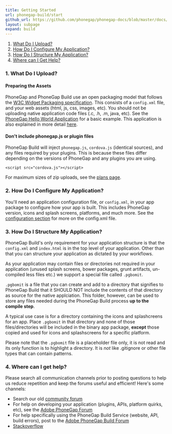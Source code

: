 ```yaml
---
title: Getting Started
url: phonegap-build/start
github_url: https://github.com/phonegap/phonegap-docs/blob/master/docs/4-phonegap-build/1-getting-started.html.md
layout: subpage
expand: build
---
```


1. [What Do I Upload?](#what_do_i_upload)
2. [How Do I Configure My Application?](#configure_application)
3. [How Do I Structure My Application?](#structure_application)
4. [Where can I Get Help?](#help)

<a class="anchor" id="what_do_i_upload"></a>
### 1. What Do I Upload?

#### Preparing the Assets

PhoneGap and PhoneGap Build use an open packaging model that follows the [W3C Widget Packaging specification](http://www.w3.org/TR/widgets/). This consists of a `config.xml` file, and your web assets (html, js, css, images, etc). You should not be uploading native application code files (.c, .h, .m, java, etc). See the [PhoneGap Hello World Application](https://github.com/phonegap/phonegap-template-hello-world) for a basic example. This application is also explained in more detail [here](/develop/hello-world-explained).

#### Don't include phonegap.js or plugin files

PhoneGap Build will inject `phonegap.js`, `cordova.js` (identical sources), and any files required by your plugins. This is because these files differ depending on the versions of PhoneGap and any plugins you are using.

    <script src="cordova.js"></script>

For maximum sizes of zip uploads, see the <a href="https://build.phonegap.com/plans">plans page</a>.

<a class="anchor" id="configure_application"></a>
### 2. How Do I Configure My Application?

You'll need an application configuration file, or `config.xml`, in your app package to configure how your app is built. This includes PhoneGap version, icons and splash screens, platforms, and much more. See the [configuration section](../configuring/) for more on the config.xml file.

<a class="anchor" id="structure_application"></a>
### 3. How Do I Structure My Application?

PhoneGap Build's only requirement for your application structure is that the `config.xml` and `index.html` is in the top level of your application.  Other than that
you can structure your application as dictated by your workflows.

As your application may contain files or directories not required in your application (unused splash screens, bower packages, grunt artifacts, un-compiled less files etc.) we support a
special file called `.pgbomit`.

`.pgbomit` is a file that you can create and add to a directory that signifies to PhoneGap Build that it SHOULD NOT
include the contents of that directory as source for the native applciation. This folder, however, can be
used to store any files needed during the PhoneGap Build process **up to the compile step**.

A typical use case is for a directory containing the icons and splashcreens for an app. Place `.pgbomit` in that directory and none of those files/directories will be included in the binary app package, **except** those copied and used for icons and splashscreens for a specific platform.

Please note that the `.pgbomit` file is a placeholder file only, it is not read and its only function is to highlight a directory.  It is *not* like .gitignore or other file types that can contain patterns.

<a class="anchor" id="help"></a>
### 4. Where can I get help?

Please search all communication channels prior to posting questions to help us reduce repetition and keep the forums useful and efficient! Here's some channels:

- Search our old [community forum](https://community.phonegap.com)
- For help on developing your application (plugins, APIs, platform quirks, etc), see the [Adobe PhoneGap Forum](https://forums.adobe.com/community/phonegap/)
- For help specifically using the PhoneGap Build Service (website, API, build errors), post to the [Adobe PhoneGap Build Forum](https://forums.adobe.com/community/phonegap/)
- [Stackoverflow](http://www.stackoverflow.com)